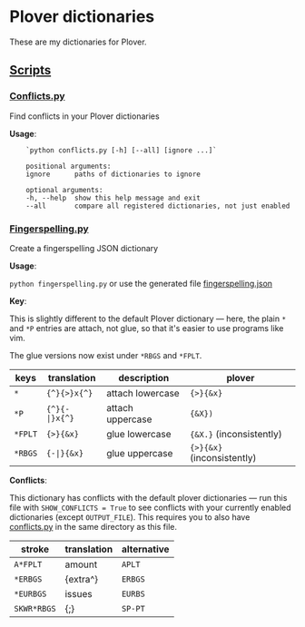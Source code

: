 # Plover dictionaries

These are my dictionaries for Plover.

## [Scripts](./scripts)

### [Conflicts.py](./scripts/conflicts.py)

Find conflicts in your Plover dictionaries

**Usage**:
```
    `python conflicts.py [-h] [--all] [ignore ...]`

    positional arguments:
    ignore      paths of dictionaries to ignore

    optional arguments:
    -h, --help  show this help message and exit
    --all       compare all registered dictionaries, not just enabled
```

### [Fingerspelling.py](./scripts/fingerspelling.py)

Create a fingerspelling JSON dictionary

**Usage**:

`python fingerspelling.py` or use the generated file [fingerspelling.json](./fingerspelling.json)

**Key**:

This is slightly different to the default Plover dictionary — here, the plain `*` and
`*P` entries are attach, not glue, so that it's easier to use programs like vim.

The glue versions now exist under `*RBGS` and `*FPLT`.

| keys    | translation    | description      | plover                     |
| ------- | -------------- | ---------------- | -------------------------- |
| `*`     | `{^}{>}x{^}`   | attach lowercase | `{>}{&x}`                  |
| `*P`    | `{^}{-\|}x{^}` | attach uppercase | `{&X})`                    |
| `*FPLT` | `{>}{&x}`      | glue lowercase   | `{&X.}` (inconsistently)   |
| `*RBGS` | `{-\|}{&x}`    | glue uppercase   | `{>}{&x}` (inconsistently) |


**Conflicts**:

This dictionary has conflicts with the default plover dictionaries — run this file
with `SHOW_CONFLICTS = True` to see conflicts with your currently enabled
dictionaries (except `OUTPUT_FILE`). This requires you to also have
[conflicts.py](./scripts/conflicts.py) in the same directory as this file.

| stroke      | translation | alternative |
| ----------- | ----------- | ----------- |
| `A*FPLT`    | amount      | `APLT`      |
| `*ERBGS`    | {extra^}    | `ERBGS`     |
| `*EURBGS`   | issues      | `EURBS`     |
| `SKWR*RBGS` | {;}         | `SP-PT`     |
